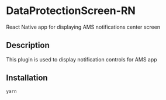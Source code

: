 # DataProtectionScreen-RN

React Native app for displaying AMS notifications center screen

## Description

This plugin is used to display notification controls for AMS app

## Installation

```
yarn
```
